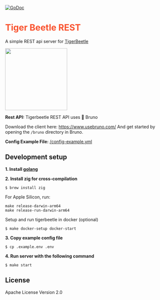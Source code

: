 [![GoDoc](https://pkg.go.dev/badge/github.com/lil5/tigerbeetle_api?status.svg)](https://pkg.go.dev/github.com/lil5/tigerbeetle_api?tab=doc)

<h1 style="color:#f9532f">Tiger Beetle REST</h1>

A simple REST api server for [TigerBeetle](https://tigerbeetle.com/)

<img width=200 src="/screenshot_bruno.webp">

**Rest API:** Tigerbeetle REST API uses 🐶 Bruno

Download the client here: https://www.usebruno.com/
And get started by opening the `/bruno` directory in Bruno.

**Config Example File:** [/config-example.yml](/config-example.yml)

## Development setup

**1. Install [golang](https://go.dev/)**

**2. Install zig for cross-compilation**

```
$ brew install zig
```

For Apple Silicon, run:

```
make release-darwin-arm64
make release-run-darwin-arm64
```

Setup and run tigerbeetle in docker (optional)

```
$ make docker-setup docker-start
```



**3. Copy example config file**

```
$ cp .example.env .env
```

**4. Run server with the following command**

```
$ make start
```

## License

Apache License Version 2.0
